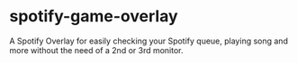 # spotify-game-overlay
A Spotify Overlay for easily checking your Spotify queue, playing song and more without the need of a 2nd or 3rd monitor.
